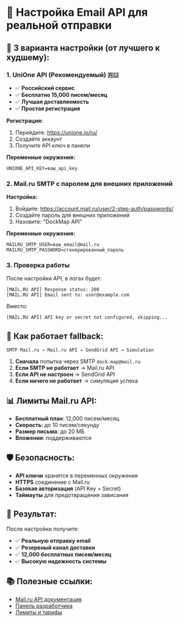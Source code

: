 # 📧 Настройка Email API для реальной отправки

## 🚀 3 варианта настройки (от лучшего к худшему):

### 1. UniOne API (Рекомендуемый) 🇷🇺

- ✅ **Российский сервис**
- ✅ **Бесплатно 15,000 писем/месяц**
- ✅ **Лучшая доставляемость**
- ✅ **Простая регистрация**

**Регистрация:**

1. Перейдите: https://unione.io/ru/
2. Создайте аккаунт
3. Получите API ключ в панели

**Переменные окружения:**

```env
UNIONE_API_KEY=ваш_api_key
```

### 2. Mail.ru SMTP с паролем для внешних приложений

**Настройка:**

1. Войдите: https://account.mail.ru/user/2-step-auth/passwords/
2. Создайте пароль для внешних приложений
3. Назовите: "DockMap API"

**Переменные окружения:**

```env
MAILRU_SMTP_USER=ваш_email@mail.ru
MAILRU_SMTP_PASSWORD=сгенерированный_пароль
```

### 3. Проверка работы

После настройки API, в логах будет:

```
[MAIL.RU API] Response status: 200
[MAIL.RU API] Email sent to: user@example.com
```

Вместо:

```
[MAIL.RU API] API key or secret not configured, skipping...
```

## 🔄 Как работает fallback:

```
SMTP Mail.ru → Mail.ru API → SendGrid API → Simulation
```

1. **Сначала** попытка через SMTP `dock.map@mail.ru`
2. **Если SMTP не работает** → Mail.ru API
3. **Если API не настроен** → SendGrid API
4. **Если ничего не работает** → симуляция успеха

## 📊 Лимиты Mail.ru API:

- **Бесплатный план**: 12,000 писем/месяц
- **Скорость**: до 10 писем/секунду
- **Размер письма**: до 20 МБ
- **Вложения**: поддерживаются

## 🛡️ Безопасность:

- **API ключи** хранятся в переменных окружения
- **HTTPS** соединение с Mail.ru
- **Базовая авторизация** (API Key + Secret)
- **Таймауты** для предотвращения зависания

## 🎯 Результат:

После настройки получите:

- ✅ **Реальную отправку email**
- ✅ **Резервный канал доставки**
- ✅ **12,000 бесплатных писем/месяц**
- ✅ **Высокую надежность системы**

## 📚 Полезные ссылки:

- [Mail.ru API документация](https://api.mail.ru/docs/)
- [Панель разработчика](https://api.mail.ru/)
- [Лимиты и тарифы](https://api.mail.ru/pricing/)

